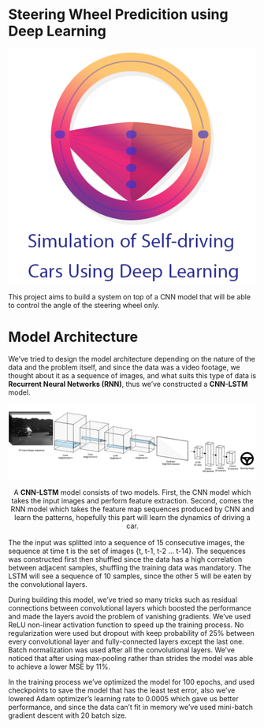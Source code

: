 <style>
	img[src$="centerme"] {
	  display:block;
	  margin: 0 auto;
	}
</style>
# Steering Wheel Predicition using Deep Learning
![](pics/logo.png?style=centerme)

This project aims to build a system on top of a CNN model that will be able to control the angle of the steering wheel only.

# Model Architecture

We’ve tried to design the model architecture depending on the nature of the data and the problem itself, and since the data was a video footage, we thought about it as a sequence of images, and what suits this type of data is <b>Recurrent Neural Networks (RNN)</b>, thus we’ve constructed a <b>CNN-LSTM</b> model.

![](pics/architecture.png)

<center>A <b>CNN-LSTM</b> model consists of two models. First, the CNN model which takes the input images and perform feature extraction. Second, comes the RNN model which takes the feature map sequences produced by CNN and learn the patterns, hopefully this part will learn the dynamics of driving a car.</center>
</br>
The the input was splitted into a sequence of 15 consecutive images, the sequence at time t is the set of images {t, t-1, t-2 ... t-14}. The sequences was constructed first then shuffled since the data has a high correlation between adjacent samples, shuffling the training data was mandatory. The LSTM will see a sequence of 10 samples, since the other 5 will be eaten by the convolutional layers.

During building this model, we’ve tried so many tricks such as residual connections between convolutional layers which boosted the performance and made the layers avoid the problem of vanishing gradients. We’ve used ReLU non-linear activation function to speed up the training process. No regularization were used but dropout with keep probability of 25% between every convolutional layer and fully-connected layers except the last one. Batch normalization was used after all the convolutional layers. We’ve noticed that after using max-pooling rather than strides the model was able to achieve a lower MSE by 11%.

In the training process we’ve optimized the model for 100 epochs, and used checkpoints to save the model that has the least test error, also we’ve lowered Adam optimizer’s learning rate to 0.0005 which gave us better performance, and since the data can’t fit in memory we’ve used mini-batch gradient descent with 20 batch size.